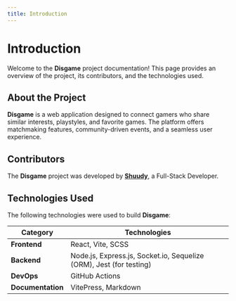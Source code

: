 ```yaml
---
title: Introduction
---
```


# Introduction

Welcome to the **Disgame** project documentation! This page provides an overview of the project, its contributors, and the technologies used.

## About the Project

**Disgame** is a web application designed to connect gamers who share similar interests, playstyles, and favorite games. The platform offers matchmaking features, community-driven events, and a seamless user experience.

## Contributors

The **Disgame** project was developed by [**Shuudy**](https://github.com/Shuudy), a Full-Stack Developer.

## Technologies Used

The following technologies were used to build **Disgame**:

| Category       | Technologies                                                                 |
|----------------|------------------------------------------------------------------------------|
| **Frontend**   | React, Vite, SCSS                                                           |
| **Backend**    | Node.js, Express.js, Socket.io, Sequelize (ORM), Jest (for testing)         |
| **DevOps**     | GitHub Actions                                                              |
| **Documentation** | VitePress, Markdown                                                      |